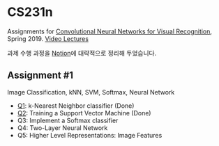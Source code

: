# CS231n
Assignments for [Convolutional Neural Networks for Visual Recognition](http://cs231n.github.io), Spring 2019.
[Video Lectures](https://www.youtube.com/playlist?list=PL3FW7Lu3i5JvHM8ljYj-zLfQRF3EO8sYv)

과제 수행 과정을 [Notion](https://www.notion.so/starlett/CS231n-Assignments-Helper-Korean-b41ed2dc6c174a888fc4122f17b7605d)에 대략적으로 정리해 두었습니다.

## Assignment #1
Image Classification, kNN, SVM, Softmax, Neural Network
- [Q1](https://github.com/starlettkim/CS231n/blob/master/assignment1/knn.ipynb): k-Nearest Neighbor classifier (Done)
- [Q2](https://github.com/starlettkim/CS231n/blob/master/assignment1/svm.ipynb): Training a Support Vector Machine (Done)
- Q3: Implement a Softmax classifier
- Q4: Two-Layer Neural Network
- Q5: Higher Level Representations: Image Features
